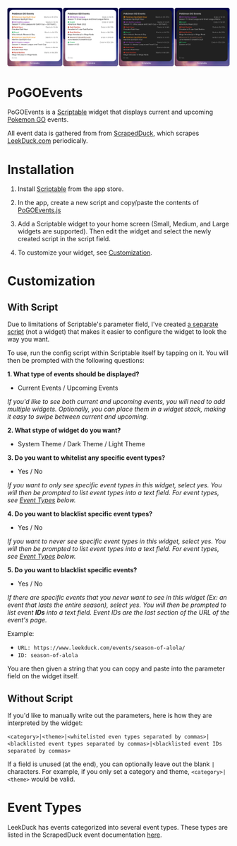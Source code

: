 ![Preview](https://github.com/bigfoott/PoGOEvents/blob/master/docs/preview.png?raw=true)

# PoGOEvents

PoGOEvents is a [Scriptable](https://scriptable.app/) widget that displays current and upcoming [Pokemon GO](https://pokemongolive.com/) events.

All event data is gathered from from [ScrapedDuck](https://github.com/bigfoott/ScrapedDuck), which scrapes [LeekDuck.com](https://leekduck.com) periodically.

# Installation

1. Install [Scriptable](https://apps.apple.com/us/app/scriptable/id1405459188?uo=4) from the app store.

2. In the app, create a new script and copy/paste the contents of [PoGOEvents.js](https://raw.githubusercontent.com/bigfoott/PoGOEvents/master/PoGOEvents.js)

3. Add a Scriptable widget to your home screen (Small, Medium, and Large widgets are supported). Then edit the widget and select the newly created script in the script field.

4. To customize your widget, see [Customization](#customization).

# Customization

## With Script

Due to limitations of Scriptable's parameter field, I've created [a separate script](https://raw.githubusercontent.com/bigfoott/PoGOEvents/master/PoGOEventsConfig.js) (not a widget) that makes it easier to configure the widget to look the way you want.

To use, run the config script within Scriptable itself by tapping on it. You will then be prompted with the following questions:

**1. What type of events should be displayed?**

- Current Events / Upcoming Events

*If you'd like to see both current and upcoming events, you will need to add multiple widgets. Optionally, you can place them in a widget stack, making it easy to swipe between current and upcoming.*

**2. What stype of widget do you want?**
- System Theme / Dark Theme / Light Theme

**3. Do you want to whitelist any specific event types?**
- Yes / No

*If you want to only see specific event types in this widget, select yes. You will then be prompted to list event types into a text field. For event types, see [Event Types](#event-types) below.*


**4. Do you want to blacklist specific event types?**
- Yes / No

*If you want to never see specific event types in this widget, select yes. You will then be prompted to list event types into a text field. For event types, see [Event Types](#event-types) below.*

**5. Do you want to blacklist specific events?**
- Yes / No

*If there are specific events that you never want to see in this widget (Ex: an event that lasts the entire season), select yes. You will then be prompted to list event **IDs** into a text field. Event IDs are the last section of the URL of the event's page.*

Example:
- `URL: https://www.leekduck.com/events/season-of-alola/`
- `ID: season-of-alola`


You are then given a string that you can copy and paste into the parameter field on the widget itself.

## Without Script

If you'd like to manually write out the parameters, here is how they are interpreted by the widget:

```
<category>|<theme>|<whitelisted even types separated by commas>|<blacklisted event types separated by commas>|<blacklisted event IDs separated by commas>
```

If a field is unused (at the end), you can optionally leave out the blank `|` characters. For example, if you only set a category and theme, `<category>|<theme>` would be valid.

# Event Types

LeekDuck has events categorized into several event types. These types are listed in the ScrapedDuck event documentation [here](https://github.com/bigfoott/ScrapedDuck/blob/master/docs/EVENTS.md#list-of-event-types).
